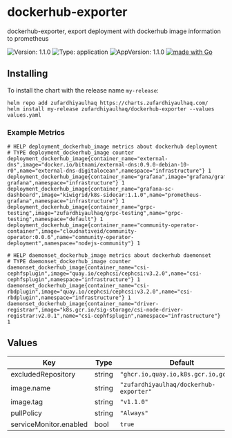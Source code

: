 # dockerhub-exporter

dockerhub-exporter, export deployment with dockerhub image information to prometheus

![Version: 1.1.0](https://img.shields.io/badge/Version-1.1.0-informational?style=flat-square) ![Type: application](https://img.shields.io/badge/Type-application-informational?style=flat-square) ![AppVersion: 1.1.0](https://img.shields.io/badge/AppVersion-1.1.0-informational?style=flat-square) [![made with Go](https://img.shields.io/badge/made%20with-Go-brightgreen)](http://golang.org)

## Installing

To install the chart with the release name `my-release`:

```console
helm repo add zufardhiyaulhaq https://charts.zufardhiyaulhaq.com/
helm install my-release zufardhiyaulhaq/dockerhub-exporter --values values.yaml
```

### Example Metrics
```
# HELP deployment_dockerhub_image metrics about dockerhub deployment
# TYPE deployment_dockerhub_image counter
deployment_dockerhub_image{container_name="external-dns",image="docker.io/bitnami/external-dns:0.9.0-debian-10-r0",name="external-dns-digitalocean",namespace="infrastructure"} 1
deployment_dockerhub_image{container_name="grafana",image="grafana/grafana:7.2.1",name="prometheus-grafana",namespace="infrastructure"} 1
deployment_dockerhub_image{container_name="grafana-sc-dashboard",image="kiwigrid/k8s-sidecar:1.1.0",name="prometheus-grafana",namespace="infrastructure"} 1
deployment_dockerhub_image{container_name="grpc-testing",image="zufardhiyaulhaq/grpc-testing",name="grpc-testing",namespace="default"} 1
deployment_dockerhub_image{container_name="community-operator-container",image="cloudnativeid/community-operator:0.0.6",name="community-operator-deployment",namespace="nodejs-community"} 1

# HELP daemonset_dockerhub_image metrics about dockerhub daemonset
# TYPE daemonset_dockerhub_image counter
daemonset_dockerhub_image{container_name="csi-cephfsplugin",image="quay.io/cephcsi/cephcsi:v3.2.0",name="csi-cephfsplugin",namespace="infrastructure"} 1
daemonset_dockerhub_image{container_name="csi-rbdplugin",image="quay.io/cephcsi/cephcsi:v3.2.0",name="csi-rbdplugin",namespace="infrastructure"} 1
daemonset_dockerhub_image{container_name="driver-registrar",image="k8s.gcr.io/sig-storage/csi-node-driver-registrar:v2.0.1",name="csi-cephfsplugin",namespace="infrastructure"} 1
```

## Values

| Key | Type | Default | Description |
|-----|------|---------|-------------|
| excludedRepository | string | `"ghcr.io,quay.io,k8s.gcr.io,gcr.io"` |  |
| image.name | string | `"zufardhiyaulhaq/dockerhub-exporter"` |  |
| image.tag | string | `"v1.1.0"` |  |
| pullPolicy | string | `"Always"` |  |
| serviceMonitor.enabled | bool | `true` |  |

